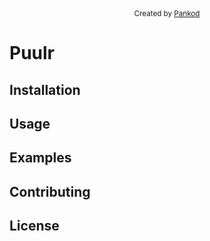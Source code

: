 <div align="center">
  <sub>Created by <a href="https://www.pankod.com">Pankod</a></sub>
</div>

# Puulr

## Installation

## Usage

## Examples

## Contributing

## License
